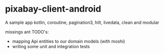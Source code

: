 # pixabay-client-android
A sample app kotlin, coroutine, pagination3, hilt, livedata, clean and modular 


missings ant TODO's:

- mapping Api entities to our domain models (with moshi)
- writing some unit and integration tests
